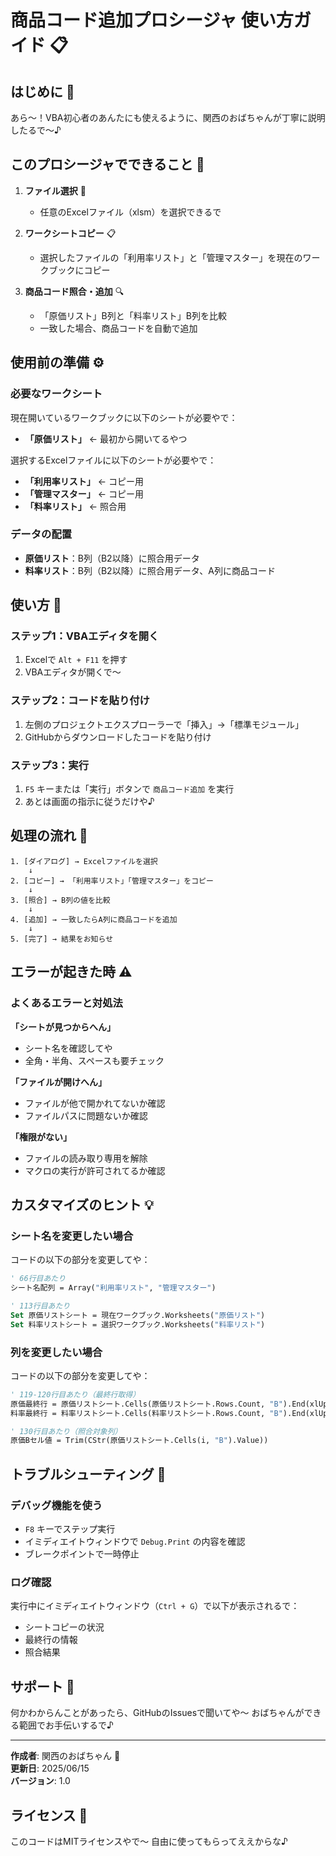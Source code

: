 # 商品コード追加プロシージャ 使い方ガイド 📋

## はじめに 👋
あら〜！VBA初心者のあんたにも使えるように、関西のおばちゃんが丁寧に説明したるで〜♪

## このプロシージャでできること 🚀

1. **ファイル選択** 📁
   - 任意のExcelファイル（xlsm）を選択できるで

2. **ワークシートコピー** 📋
   - 選択したファイルの「利用率リスト」と「管理マスター」を現在のワークブックにコピー

3. **商品コード照合・追加** 🔍
   - 「原価リスト」B列と「料率リスト」B列を比較
   - 一致した場合、商品コードを自動で追加

## 使用前の準備 ⚙️

### 必要なワークシート
現在開いているワークブックに以下のシートが必要やで：
- **「原価リスト」** ← 最初から開いてるやつ

選択するExcelファイルに以下のシートが必要やで：
- **「利用率リスト」** ← コピー用
- **「管理マスター」** ← コピー用  
- **「料率リスト」** ← 照合用

### データの配置
- **原価リスト**：B列（B2以降）に照合用データ
- **料率リスト**：B列（B2以降）に照合用データ、A列に商品コード

## 使い方 📖

### ステップ1：VBAエディタを開く
1. Excelで `Alt + F11` を押す
2. VBAエディタが開くで〜

### ステップ2：コードを貼り付け
1. 左側のプロジェクトエクスプローラーで「挿入」→「標準モジュール」
2. GitHubからダウンロードしたコードを貼り付け

### ステップ3：実行
1. `F5` キーまたは「実行」ボタンで `商品コード追加` を実行
2. あとは画面の指示に従うだけや♪

## 処理の流れ 🔄

```
1. [ダイアログ] → Excelファイルを選択
    ↓
2. [コピー] → 「利用率リスト」「管理マスター」をコピー
    ↓
3. [照合] → B列の値を比較
    ↓
4. [追加] → 一致したらA列に商品コードを追加
    ↓
5. [完了] → 結果をお知らせ
```

## エラーが起きた時 ⚠️

### よくあるエラーと対処法

**「シートが見つからへん」**
- シート名を確認してや
- 全角・半角、スペースも要チェック

**「ファイルが開けへん」**
- ファイルが他で開かれてないか確認
- ファイルパスに問題ないか確認

**「権限がない」**
- ファイルの読み取り専用を解除
- マクロの実行が許可されてるか確認

## カスタマイズのヒント 💡

### シート名を変更したい場合
コードの以下の部分を変更してや：

```vb
' 66行目あたり
シート名配列 = Array("利用率リスト", "管理マスター")

' 113行目あたり  
Set 原価リストシート = 現在ワークブック.Worksheets("原価リスト")
Set 料率リストシート = 選択ワークブック.Worksheets("料率リスト")
```

### 列を変更したい場合
コードの以下の部分を変更してや：

```vb
' 119-120行目あたり（最終行取得）
原価最終行 = 原価リストシート.Cells(原価リストシート.Rows.Count, "B").End(xlUp).Row
料率最終行 = 料率リストシート.Cells(料率リストシート.Rows.Count, "B").End(xlUp).Row

' 130行目あたり（照合対象列）
原価Bセル値 = Trim(CStr(原価リストシート.Cells(i, "B").Value))
```

## トラブルシューティング 🔧

### デバッグ機能を使う
- `F8` キーでステップ実行
- イミディエイトウィンドウで `Debug.Print` の内容を確認
- ブレークポイントで一時停止

### ログ確認
実行中にイミディエイトウィンドウ（`Ctrl + G`）で以下が表示されるで：
- シートコピーの状況
- 最終行の情報  
- 照合結果

## サポート 💬

何かわからんことがあったら、GitHubのIssuesで聞いてや〜
おばちゃんができる範囲でお手伝いするで♪

---

**作成者**: 関西のおばちゃん 👵  
**更新日**: 2025/06/15  
**バージョン**: 1.0

## ライセンス 📄
このコードはMITライセンスやで〜
自由に使ってもらってええからな♪
